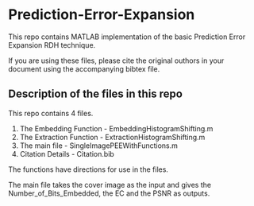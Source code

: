 # Prediction-Error-Expansion
This repo contains MATLAB implementation of the basic Prediction Error Expansion RDH technique.

If you are using these files, please cite the original outhors in your document using the accompanying bibtex file.

## Description of the files in this repo
This repo contains 4 files.
  1. The Embedding Function - EmbeddingHistogramShifting.m
  2. The Extraction Function - ExtractionHistogramShifting.m
  3. The main file - SingleImagePEEWithFunctions.m
  4. Citation Details - Citation.bib
  
The functions have directions for use in the files. 

The main file takes the cover image as the input and gives the Number_of_Bits_Embedded, the EC and the PSNR as outputs. 
